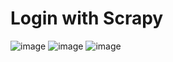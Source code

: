 # Login with Scrapy
![image](https://user-images.githubusercontent.com/111038642/191806549-4f9a9ef4-93d9-43fd-89e0-96fb61bfbd84.png)
![image](https://user-images.githubusercontent.com/111038642/191806800-1b51e10b-d14b-4843-9ff3-d1014061a8c0.png)
![image](https://user-images.githubusercontent.com/111038642/191807395-f73e9742-f45d-4551-b8c4-d18280ec237d.png)
